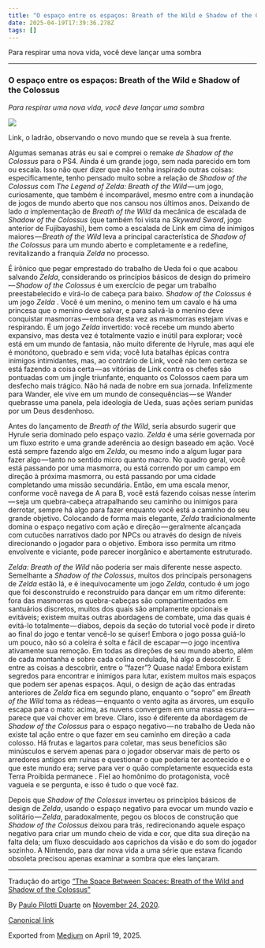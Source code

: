 ```yaml
---
title: "O espaço entre os espaços: Breath of the Wild e Shadow of the Colossus"
date: 2025-04-19T17:39:36.278Z
tags: []
---
```


Para respirar uma nova vida, você deve lançar uma sombra

* * *

### **O espaço entre os espaços: Breath of the Wild e Shadow of the Colossus**

_Para respirar uma nova vida, você deve lançar uma sombra_

![](https://cdn-images-1.medium.com/max/1200/1*k3k35r9lNo3h_aK3fzOTCQ.png)

Link, o ladrão, observando o novo mundo que se revela à sua frente.

Algumas semanas atrás eu saí e comprei o remake _de Shadow of the Colossus_ para o PS4. Ainda é um grande jogo, sem nada parecido em tom ou escala. Isso não quer dizer que não tenha inspirado outras coisas: especificamente, tenho pensado muito sobre a relação de _Shadow of the Colossus_ com _The Legend of Zelda: Breath of the Wild_ — um jogo, curiosamente, que também é incomparável, mesmo entre com a inundação de jogos de mundo aberto que nos cansou nos últimos anos. Deixando de lado _a_ implementação de _Breath of the Wild_ da mecânica de escalada de _Shadow of the Colossus_ (que também foi vista na _Skyward Sword_, jogo anterior de Fujibayashi), bem como a escalada de Link em cima de inimigos maiores — _Breath of the Wild_ leva a principal característica de _Shadow of the Colossus_ para um mundo aberto e completamente e a redefine, revitalizando a franquia _Zelda_ no processo.

É irônico que pegar emprestado do trabalho de Ueda foi o que acabou salvando _Zelda_, considerando os princípios básicos de design do primeiro — _Shadow of the Colossus_ é um exercício de pegar um trabalho preestabelecido e virá-lo de cabeça para baixo. _Shadow of the Colossus_ é um jogo _Zelda_ . Você é um menino, o menino tem um cavalo e há uma princesa que o menino deve salvar, e para salvá-la o menino deve conquistar masmorras — embora desta vez as masmorras estejam vivas e respirando. É um jogo _Zelda_ invertido: você recebe um mundo aberto expansivo, mas desta vez é totalmente vazio e inútil para explorar; você está em um mundo de fantasia, não muito diferente de Hyrule, mas aqui ele é monótono, quebrado e sem vida; você luta batalhas épicas contra inimigos intimidantes, mas, ao contrário de Link, você não tem certeza se está fazendo a coisa certa — as vitórias de Link contra os chefes são pontuadas com um jingle triunfante, enquanto os Colossos caem para um desfecho mais trágico. Não há nada de nobre em sua jornada. Infelizmente para Wander, ele vive em um mundo de consequências — se Wander quebrasse uma panela, pela ideologia de Ueda, suas ações seriam punidas por um Deus desdenhoso.

Antes do lançamento de _Breath of the Wild_, seria absurdo sugerir que Hyrule seria dominado pelo espaço vazio. _Zelda_ é uma série governada por um fluxo estrito e uma grande aderência ao design baseado em ação. Você está sempre fazendo algo em _Zelda_, ou mesmo indo a algum lugar para fazer algo — tanto no sentido micro quanto macro. No quadro geral, você está passando por uma masmorra, ou está correndo por um campo em direção à próxima masmorra, ou está passando por uma cidade completando uma missão secundária. Então, em uma escala menor, conforme você navega de A para B, você está fazendo coisas nesse ínterim — seja um quebra-cabeça atrapalhando seu caminho ou inimigos para derrotar, sempre há algo para fazer enquanto você está a caminho do seu grande objetivo. Colocando de forma mais elegante, _Zelda_ tradicionalmente domina o espaço negativo com ação e direção — geralmente alcançada com cutucões narrativos dado por NPCs ou através do design de níveis direcionando o jogador para o objetivo. Embora isso permita um ritmo envolvente e viciante, pode parecer inorgânico e abertamente estruturado.

_Zelda: Breath of the Wild_ não poderia ser mais diferente nesse aspecto. Semelhante a _Shadow of the Colossus_, muitos dos principais personagens de _Zelda_ estão lá, e é inequivocamente um jogo _Zelda_, contudo é um jogo que foi desconstruído e reconstruído para dançar em um ritmo diferente: fora das masmorras os quebra-cabeças são compartimentados em santuários discretos, muitos dos quais são amplamente opcionais e evitáveis; existem muitas outras abordagens de combate, uma das quais é evitá-lo totalmente — diabos, depois da seção do tutorial você pode ir direto ao final do jogo e tentar vencê-lo se quiser! Embora o jogo possa guiá-lo um pouco, não só a coleira é solta e fácil de escapar — o jogo incentiva ativamente sua remoção. Em todas as direções de seu mundo aberto, além de cada montanha e sobre cada colina ondulada, há algo a descobrir. E entre as coisas a descobrir, entre o “fazer”? Quase nada! Embora existam segredos para encontrar e inimigos para lutar, existem muitos mais espaços que podem ser apenas espaços. Aqui, o design de ação das entradas anteriores de _Zelda_ fica em segundo plano, enquanto o “sopro” em _Breath of the Wild_ toma as rédeas — enquanto o vento agita as árvores, um esquilo escapa para o mato: acima, as nuvens convergem em uma massa escura — parece que vai chover em breve. Claro, isso é diferente da abordagem de _Shadow of the Colossus_ para o espaço negativo — no trabalho de Ueda não existe tal ação entre o que fazer em seu caminho em direção a cada colosso. Há frutas e lagartos para coletar, mas seus benefícios são minúsculos e servem apenas para o jogador observar mais de perto os arredores antigos em ruínas e questionar o que poderia ter acontecido e o que este mundo era; serve para ver o quão completamente esquecida esta Terra Proibida permanece . Fiel ao homônimo do protagonista, você vagueia e se pergunta, e isso é tudo o que você faz.

Depois que _Shadow of the Colossus_ inverteu os princípios básicos de design de _Zelda_, usando o espaço negativo para evocar um mundo vazio e solitário — _Zelda_, paradoxalmente, pegou os blocos de construção que _Shadow of the Colossus_ deixou para trás, redirecionando aquele espaço negativo para criar um mundo cheio de vida e cor, que dita sua direção na falta dela; um fluxo descuidado aos caprichos da visão e do som do jogador sozinho. A Nintendo, para dar nova vida a uma série que estava ficando obsoleta precisou apenas examinar a sombra que eles lançaram.

* * *

Tradução do artigo [“The Space Between Spaces: Breath of the Wild and Shadow of the Colossus”](https://medium.com/@pizzasheets/the-space-between-spaces-breath-of-the-wild-and-shadow-of-the-colossus-7a1182f0f502)

By [Paulo Pilotti Duarte](https://medium.com/@paulopilotti) on [November 24, 2020](https://medium.com/p/3795413d842e).

[Canonical link](https://medium.com/@paulopilotti/o-espa%C3%A7o-entre-os-espa%C3%A7os-breath-of-the-wild-e-shadow-of-the-colossus-3795413d842e)

Exported from [Medium](https://medium.com) on April 19, 2025.